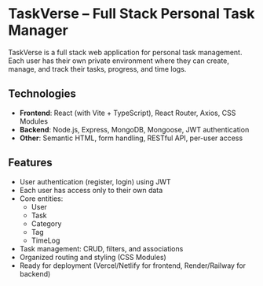 # TaskVerse – Full Stack Personal Task Manager

TaskVerse is a full stack web application for personal task management. Each user has their own private environment where they can create, manage, and track their tasks, progress, and time logs.

## Technologies

- **Frontend**: React (with Vite + TypeScript), React Router, Axios, CSS Modules
- **Backend**: Node.js, Express, MongoDB, Mongoose, JWT authentication
- **Other**: Semantic HTML, form handling, RESTful API, per-user access

## Features

- User authentication (register, login) using JWT
- Each user has access only to their own data
- Core entities:
  - User
  - Task
  - Category
  - Tag
  - TimeLog
- Task management: CRUD, filters, and associations
- Organized routing and styling (CSS Modules)
- Ready for deployment (Vercel/Netlify for frontend, Render/Railway for backend)
